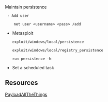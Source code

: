   
  Maintain persistence
   
    
     - Add user
  
        net user <username> <pass> /add

  - Metasploit
  
        exploit/windows/local/persistence
        
        exploit/windows/local/registry_persistence

        run persistence -h

  - Set a scheduled task
  
  
  ## Resources
  
  [PayloadAllTheThings](https://github.com/swisskyrepo/PayloadsAllTheThings/blob/master/Methodology%20and%20Resources/Windows%20-%20Persistence.md)
